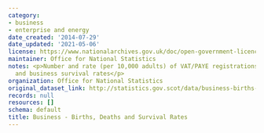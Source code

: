 ```yaml
---
category:
- business
- enterprise and energy
date_created: '2014-07-29'
date_updated: '2021-05-06'
license: https://www.nationalarchives.gov.uk/doc/open-government-licence/version/3/
maintainer: Office for National Statistics
notes: <p>Number and rate (per 10,000 adults) of VAT/PAYE registrations, de-registrations
  and business survival rates</p>
organization: Office for National Statistics
original_dataset_link: http://statistics.gov.scot/data/business-births-deaths-and-survival-rates
records: null
resources: []
schema: default
title: Business - Births, Deaths and Survival Rates
---
```

